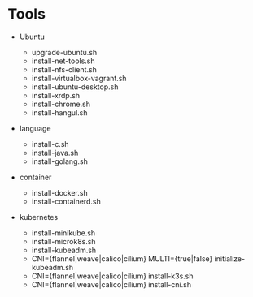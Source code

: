 # Tools

- Ubuntu
    - upgrade-ubuntu.sh
    - install-net-tools.sh
    - install-nfs-client.sh
    - install-virtualbox-vagrant.sh
    - install-ubuntu-desktop.sh
    - install-xrdp.sh
    - install-chrome.sh
    - install-hangul.sh

- language
    - install-c.sh
    - install-java.sh
    - install-golang.sh

- container
    - install-docker.sh
    - install-containerd.sh

- kubernetes
    - install-minikube.sh
    - install-microk8s.sh
    - install-kubeadm.sh
    - CNI={flannel|weave|calico|cilium} MULTI={true|false} initialize-kubeadm.sh
    - CNI={flannel|weave|calico|cilium} install-k3s.sh
    - CNI={flannel|weave|calico|cilium} install-cni.sh

